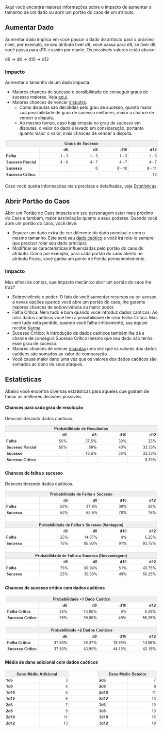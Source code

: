Aqui você encontra maiores informações sobre o impacto de aumentar o tamanho de um dado ou abrir um portão do caos de um atributo.

## Aumentar Dado
Aumentar dado implica em você passar o dado do atributo para o próximo nível, por exemplo, se seu atributo tiver d6, você passa para d8, se tiver d8, você passa para d10 e assim por diante. Os possíveis valores estão abaixo:

d6 -> d8 -> d10 -> d12

### Impacto
Aumentar o tamanho de um dado impacta:

- Maiores chances de sucesso e possibilidade de conseguir graus de sucesso maiores. Veja [aqui](../3_game/checks.md#resultados).
- Maiores chances de vencer [disputas](../3_game/checks.md#disputa). 
    - Como disputas são decididas pelo grau de sucesso, quanto maior sua possibilidade de grau de sucesso melhores, maior a chance de vencer a disputa.
    - Ao mesmo tempo, caso haja empate no grau de sucesso em disputas, o valor do dado é levado em consideração, portanto quanto maior o valor, mais chances de vencer a disputa.

![](../../0_assets/images/success_degree.png)

Caso você queira informações mais precisas e detalhadas, veja [Estatísticas](#estatísticas).

## Abrir Portão do Caos
Abrir um Portão do Caos impacta em seu personagem estar mais próximo do Caos e também, maior assimilação quanto a seus poderes. Quando você abre um portão do caos, você deve:

- Separar um dado extra de cor diferente do dado principal e com o mesmo tamanho. Este será seu <ins>dado caótico</ins> e você irá rolá-lo sempre que precisar rolar seu dado principal.
- Modificar as características influenciadas pelo portão do caos do atributo. Como por exemplo, para cada portão do caos aberto no atributo Físico, você ganha um ponto de Ferida permanentemente.

### Impacto
Mas afinal de contas, que impacto mecânico abrir um portão do caos lhe traz?

- Sobrevivência e poder: O fato de você aumentar recursos ou ter acesso a novas opções quando você abre um portão do caos, lhe garante maiores chances de sobrevivência ou maior poder.
- Falha Crítica: Nem tudo é bom quando você introduz dados caóticos. Ao rolar dados caóticos você tem a possibilidade de rolar Falha Crítica. Mas nem tudo está perdido, quando você falha criticamente, sua equipe recebe [Karma](../3_game/resources.md#karma).
- Sucesso Crítico: A introdução de dados caóticos também lhe dá a chance de conseguir Sucesso Crítico mesmo que seu dado não tenha esse grau de sucesso.
- Maiores chances de vencer [disputas](../3_game/checks.md#disputa) uma vez que os valores dos dados caóticos são somados ao valor de comparação.
- Você causa maior dano uma vez que os valores dos dados caóticos são somados ao dano de seus ataques.

## Estatísticas
Abaixo você encontra diversas estatísticas para aqueles que gostam de tomar as melhores decisões possíveis.

#### Chances para cada grau de resolução
Desconsiderando dados caóticos.

![](../../0_assets/images/statistics/results_odd.png)

#### Chances de falha x sucesso
Desconsiderando dados caóticos.

![](../../0_assets/images/statistics/fail_success_odd.png)

#### Chances de sucesso crítico com dados caóticos

![](../../0_assets/images/statistics/critical_success_odd.png)

#### Média de dano adicional com dados caóticos

![](../../0_assets/images/statistics/damage.png)

